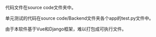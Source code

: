 代码文件在source code文件夹中。

单元测试的代码在source code/Backend文件夹各个app的test.py文件中。

由于本软件基于Vue和Django框架，难以打包成可执行文件。

